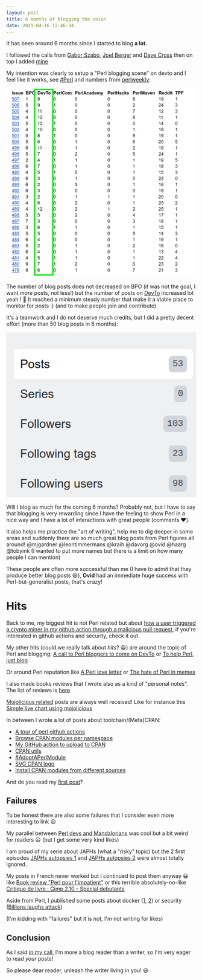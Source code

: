 ```yaml
---
layout: post
title: 6 months of blogging the onion
date: 2021-04-16 12:46:34
---
```

It has been around 6 months since I started to blog **a lot**.

I followed the calls from [Gabor Szabo](http://blogs.perl.org/users/gabor_szabo/2020/11/perl-on-devto.html), [Joel Berger](http://blogs.perl.org/users/joel_berger/2020/09/crosspost-nginxcertbot-recipe.html) and [Dave Cross](https://perlhacks.com/2020/09/blogging-for-perl/) then on top I added [mine](https://dev.to/thibaultduponchelle/a-call-to-perl-bloggers-to-come-on-dev-to-27ee)

My intention was clearly to setup a "Perl blogging scene" on devto and I feel like it works, see [#Perl](https://dev.to/t/perl) and numbers from [perlweekly](https://perlweekly.com/stats.html):

![Blogs](/assets/images/3qxe3goonfapyvd1folp.png)

The number of blog posts does not decreased on BPO (it was not the goal, I want *more* posts, not less!) but the number of posts on [DevTo](https://dev.to/) increased lot yeah ! :dancer:
It reached a minimum steady number that make it a viable place to monitor for posts :) (and to make people join and contribute)

It's a teamwork and I do not deserve much credits, but I did a pretty decent effort (more than 50 blog posts in 6 months):

![A lot of posts](/assets/images/t4bwduxct8dxq1u2simz.png)

Will I blog as much for the coming 6 months? Probably not, but I have to say that blogging is very rewarding since I have the feeling to show Perl in a nice way and I have a lot of interactions with great people (comments :heart:). 

It also helps me practice the "art of writing", help me to dig deeper in some areas and suddenly there are so much great blog posts from Perl figures all around!
@mjgardner @leontimmermans @kraih @davorg @ovid @haarg  @tobyink
(I wanted to put more names but there is a limit on how many people I can mention)

These people are often more successful than me (I have to admit that they produce better blog posts :smiley:), **Ovid** had an immediate huge success with Perl-but-generalist posts, that's crazy!  

# Hits
Back to me, my biggest hit is not Perl related but about [how a user triggered a crypto miner in my github action through a malicious pull request](https://dev.to/thibaultduponchelle/the-github-action-mining-attack-through-pull-request-2lmc), if you're interested in github actions and security, check it out.

My other hits (could we really talk about *hits*? :grinning:) are around the topic of Perl and blogging: [A call to Perl bloggers to come on DevTo](https://dev.to/thibaultduponchelle/a-call-to-perl-bloggers-to-come-on-dev-to-27ee) or [To help Perl, just blog](https://dev.to/thibaultduponchelle/to-help-perl-just-blog-9h4)

Or around Perl reputation like [A Perl love letter](https://dev.to/thibaultduponchelle/a-perl-love-letter-20jj) or [The hate of Perl in memes](https://dev.to/thibaultduponchelle/the-hate-of-perl-in-memes-469e)

I also made books reviews that I wrote also as a kind of "personal notes". The list of reviews is [here](https://dev.to/thibaultduponchelle/about-perl-books-review-1cj6)

[Mojolicious related](https://dev.to/t/mojolicious) posts are always well received! Like for instance this [Simple live chart using mojolicious](https://dev.to/thibaultduponchelle/simple-live-chart-using-mojolicious-1iej)

In between I wrote a lot of posts about toolchain/(Meta)CPAN:
- [A tour of perl github actions](https://dev.to/thibaultduponchelle/a-tour-of-perl-github-actions-44lp)
- [Browse CPAN modules per namespace](https://dev.to/thibaultduponchelle/browse-cpan-modules-per-namespaces-6p)
- [My GitHub action to upload to CPAN](https://dev.to/thibaultduponchelle/new-upload-to-cpan-github-action-4h8j)
- [CPAN utils](https://dev.to/thibaultduponchelle/cpan-utils-4g4p)
- [#AdoptAPerlModule](https://dev.to/thibaultduponchelle/adoptaperlmodule-2oh2)
- [SVG CPAN logo](https://dev.to/thibaultduponchelle/svg-cpan-logo-gel)
- [Install CPAN modules from different sources](https://dev.to/thibaultduponchelle/install-cpan-modules-from-different-sources-with-cpanminus-5afi)

And do you read my [first post](https://dev.to/thibaultduponchelle/my-tprcic-2020-review-1187)?

## Failures
To be honest there are also some failures that I consider even more interesting to link :smiley:

My parallel between [Perl devs and Mandalorians](https://dev.to/thibaultduponchelle/perl-programmers-are-mandalorians-l0b) was cool but a bit weird for readers :smiley: (but I get some very kind likes)

I am proud of my serie about JAPHs (what a "risky" topic) but the 2 first episodes [JAPHs autopsies 1](https://dev.to/thibaultduponchelle/japhs-autopsies-1-4939) and [JAPHs autopsies 2](https://dev.to/thibaultduponchelle/japhs-autopsies-2-41jl) were almost totally ignored.

My posts in French never worked but I continued to post them anyway :grinning: like [Book review "Perl pour l'impatient"](https://dev.to/thibaultduponchelle/book-review-perl-pour-l-impatient-4dfi) or this terrible absolutely-no-like [Critique de livre : Gimp 2.10 - Special debutants](https://dev.to/thibaultduponchelle/critique-de-livre-gimp-2-10-special-debutants-4gio)

Aside from Perl, I published some posts about docker ([1](https://dev.to/thibaultduponchelle/do-you-really-need-to-merge-docker-layers-1j1), [2](https://dev.to/thibaultduponchelle/remotely-connect-to-a-running-docker-12id)) or security ([Billions laughs attack](https://dev.to/thibaultduponchelle/billion-laughs-attack-examples-59i))

(I'm kidding with "failures" but it is not, I'm not writing for likes)

## Conclusion
As I said [in my call](https://dev.to/thibaultduponchelle/a-call-to-perl-bloggers-to-come-on-dev-to-27ee), I'm more a blog reader than a writer, so I'm very eager to read *your* posts!

So please dear reader, unleash the writer living in you! :smiley:


 
